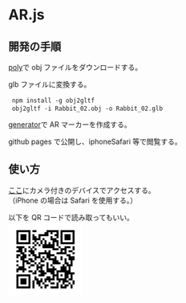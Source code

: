 # AR.js

## 開発の手順

[poly](https://poly.google.com/)で obj ファイルをダウンロードする。

glb ファイルに変換する。

```
 npm install -g obj2gltf
 obj2gltf -i Rabbit_02.obj -o Rabbit_02.glb
```

[generator](https://jeromeetienne.github.io/AR.js/three.js/examples/marker-training/examples/generator.html)で AR マーカーを作成する。

github pages で公開し、iphoneSafari 等で閲覧する。

## 使い方

[ここ](https://hiroyannnn.github.io/AR.js/)にカメラ付きのデバイスでアクセスする。  
（iPhone の場合は Safari を使用する。）

以下を QR コードで読み取ってもいい。  
![URL](./QR_Code1571140080.png "サンプル")
